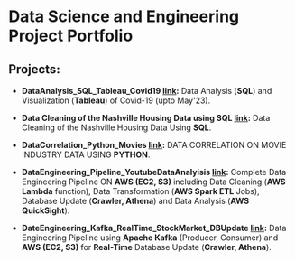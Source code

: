# Data Science and Engineering Project Portfolio

## Projects:

- **DataAnalysis_SQL_Tableau_Covid19 [link](DataAnalysis_SQL_Tableau_Covid19):** Data Analysis (**SQL**) and Visualization (**Tableau**) of Covid-19 (upto May'23).

- **Data Cleaning of the Nashville Housing Data using SQL [link](DataCleaning_SQL_NashvilleHousing):** Data Cleaning of the Nashville Housing Data Using **SQL**.

- **DataCorrelation_Python_Movies [link](DataCorrelation_Python_Movies):** DATA CORRELATION ON MOVIE INDUSTRY DATA USING **PYTHON**.

- **DataEngineering_Pipeline_YoutubeDataAnalyisis [link](DataEngineering_Pipeline_YoutubeDataAnalyisis):** Complete Data Engineering Pipeline ON **AWS (EC2, S3)** including Data Cleaning (**AWS Lambda** function), Data Transformation (**AWS Spark ETL** Jobs), Database Update (**Crawler, Athena**) and Data Analysis (**AWS QuickSight**).

- **DateEngineering_Kafka_RealTime_StockMarket_DBUpdate [link](DateEngineering_Kafka_RealTime_StockMarket_DBUpdate):** Data Engineering Pipeline using **Apache Kafka** (Producer, Consumer) and **AWS (EC2, S3)** for **Real-Time** Database Update (**Crawler, Athena**).
